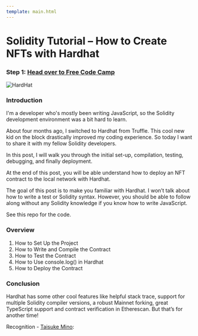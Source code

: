 ```yaml
---
template: main.html
---
```


# Solidity Tutorial – How to Create NFTs with Hardhat

### Step 1: [Head over to Free Code Camp](https://www.freecodecamp.org/news/solidity-tutorial-hardhat-nfts/)

![HardHat](https://www.freecodecamp.org/news/content/images/size/w2000/2021/05/hardhat_nft-1.png)

### Introduction

I'm a developer who's mostly been writing JavaScript, so the Solidity development environment was a bit hard to learn.

About four months ago, I switched to Hardhat from Truffle. This cool new kid on the block drastically improved my coding experience. So today I want to share it with my fellow Solidity developers.

In this post, I will walk you through the initial set-up, compilation, testing, debugging, and finally deployment.

At the end of this post, you will be able understand how to deploy an NFT contract to the local network with Hardhat.

The goal of this post is to make you familiar with Hardhat. I won’t talk about how to write a test or Solidity syntax. However, you should be able to follow along without any Solidity knowledge if you know how to write JavaScript.

See this repo for the code.

### Overview

1. How to Set Up the Project
2. How to Write and Compile the Contract
3. How to Test the Contract
4. How to Use console.log() in Hardhat
5. How to Deploy the Contract

### Conclusion

Hardhat has some other cool features like helpful stack trace, support for multiple Solidity compiler versions, a robust Mainnet forking, great TypeScript support and contract verification in Etherescan. But that’s for another time!

Recognition - [Taisuke Mino](https://www.freecodecamp.org/news/author/tai/):
